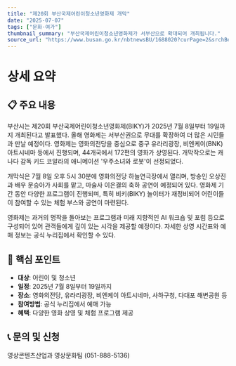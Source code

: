 ```yaml
---
title: "제20회 부산국제어린이청소년영화제 개막"
date: "2025-07-07"
tags: ["문화·여가"]
thumbnail_summary: "부산국제어린이청소년영화제가 서부산으로 확대되어 개최됩니다."
source_url: "https://www.busan.go.kr/nbtnewsBU/1688020?curPage=2&srchBeginDt=&srchEndDt=&srchKey=&srchText="
---
```


# 상세 요약

## 📋 주요 내용
부산시는 제20회 부산국제어린이청소년영화제(BIKY)가 2025년 7월 8일부터 19일까지 개최된다고 발표했다. 올해 영화제는 서부산권으로 무대를 확장하여 더 많은 시민들과 만날 예정이다. 영화제는 영화의전당을 중심으로 중구 유라리광장, 비엔케이(BNK) 아트시네마 등에서 진행되며, 44개국에서 172편의 영화가 상영된다. 개막작으로는 캐나다 감독 키드 코알라의 애니메이션 '우주소녀와 로봇'이 선정되었다.

개막식은 7월 8일 오후 5시 30분에 영화의전당 하늘연극장에서 열리며, 방송인 오상진과 배우 문승아가 사회를 맡고, 마술사 이은결의 축하 공연이 예정되어 있다. 영화제 기간 동안 다양한 프로그램이 진행되며, 특히 비키(BIKY) 놀이터가 재정비되어 어린이들이 참여할 수 있는 체험 부스와 공연이 마련된다.

영화제는 과거의 명작을 돌아보는 프로그램과 미래 지향적인 AI 워크숍 및 포럼 등으로 구성되어 있어 관객들에게 깊이 있는 시각을 제공할 예정이다. 자세한 상영 시간표와 예매 정보는 공식 누리집에서 확인할 수 있다.

## 🎯 핵심 포인트
- **대상**: 어린이 및 청소년
- **일정**: 2025년 7월 8일부터 19일까지
- **장소**: 영화의전당, 유라리광장, 비엔케이 아트시네마, 사하구청, 다대포 해변공원 등
- **참여방법**: 공식 누리집에서 예매 가능
- **혜택**: 다양한 영화 상영 및 체험 프로그램 제공

## 📞 문의 및 신청
영상콘텐츠산업과 영상문화팀 (051-888-5136)